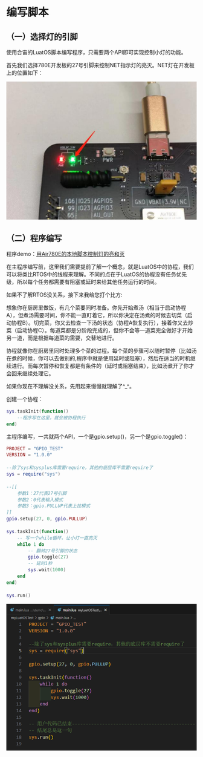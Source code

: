# 编写脚本

##  （一）选择灯的引脚

使用合宙的LuatOS脚本编写程序，只需要两个API即可实现控制小灯的功能。

首先我们选择780E开发板的27号引脚来控制NET指示灯的亮灭。NET灯在开发板上的位置如下：

![4b9f6ca7-52dc-4c7d-97a5-9d4491877c3e](./image/4b9f6ca7-52dc-4c7d-97a5-9d4491877c3e.png)

## （二）程序编写

程序demo：[用Air780E的本地脚本控制灯的亮和灭](https://gitee.com/openLuat/LuatOS-Air780E/tree/master/demo/Air780E的LuatOS开发快速入门文档适配demo/2.用Air780E的本地脚本控制灯的亮和灭)

在主程序编写前，这里我们需要提前了解一个概念，就是LuatOS中的协程，我们可以将类比RTOS中的线程来理解。不同的点在于LuatOS的协程没有任务优先级，所以每个任务都需要有阻塞或延时来给其他任务运行的时间。

 如果不了解RTOS没关系，接下来我给您打个比方:

想象你在厨房里做饭，有几个菜要同时准备。你先开始煮汤（相当于启动协程A），但煮汤需要时间，你不能一直盯着它，所以你决定在汤煮的时候去切菜（启动协程B）。切完菜，你又去检查一下汤的状态（协程A恢复执行），接着你又去炒菜（启动协程C）。每道菜都是分阶段完成的，但你不会等一道菜完全做好才开始另一道，而是根据每道菜的需要，交替地进行。

协程就像你在厨房里同时处理多个菜的过程。每个菜的步骤可以随时暂停（比如汤在煮的时候，你可以去做别的,程序中就是使用延时或阻塞），然后在适当的时机继续进行。而每次暂停和恢复都是有条件的（延时或阻塞结束），比如汤煮开了你才会回来继续处理它。

如果你现在不理解没关系，先用起来慢慢就理解了^_^。

创建一个协程：

```Lua
sys.taskInit(function()
    --程序写在这里，就会被协程执行
end)
```

主程序编写，一共就两个API，一个是gpio.setup()，另一个是gpio.toggle()：

```Lua
PROJECT = "GPIO_TEST"
VERSION = "1.0.0"

--除了sys和sysplus库需要require，其他的底层库不需要require了
sys = require("sys")

--[[
    参数1：27代表27号引脚
    参数2：0代表输入模式
    参数3：gpio.PULLUP代表上拉模式
]]
gpio.setup(27, 0, gpio.PULLUP)

sys.taskInit(function()
    -- 写一个while循环，让小灯一直亮灭
    while 1 do
        -- 翻转27号引脚的状态
        gpio.toggle(27)
        -- 延时1秒
        sys.wait(1000)
    end
end)

sys.run()
```

![18bd1553-c7c0-4bb7-9a26-92179d1fec8f](./image/18bd1553-c7c0-4bb7-9a26-92179d1fec8f.png)
